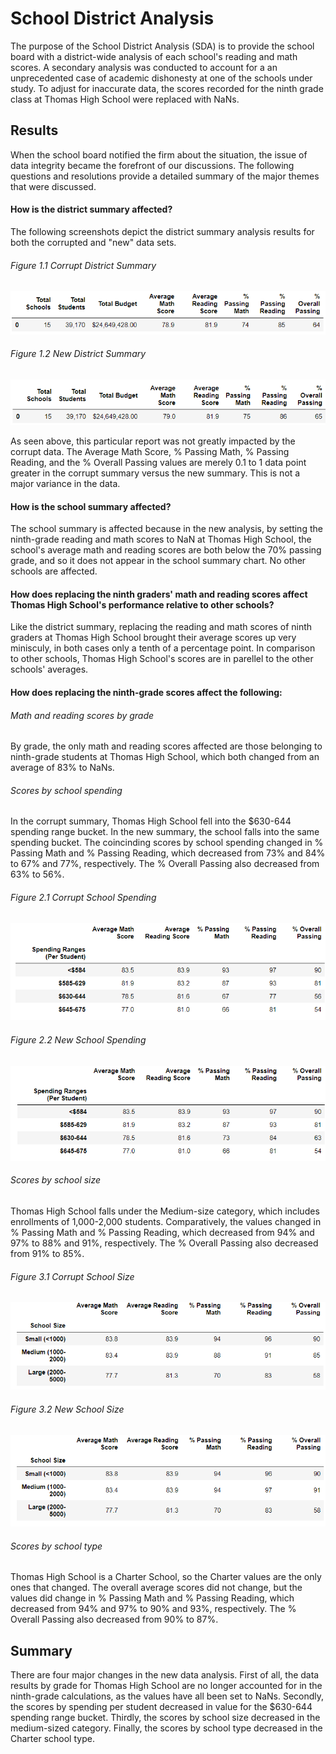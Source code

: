 # School District Analysis
The purpose of the School District Analysis (SDA) is to provide the school board with a district-wide analysis of each school's reading and math scores. A secondary analysis was conducted to account for a an unprecedented case of academic dishonesty at one of the schools under study. To adjust for inaccurate data, the scores recorded for the ninth grade class at Thomas High School were replaced with NaNs.

## Results
When the school board notified the firm about the situation, the issue of data integrity became the forefront of our discussions. The following questions and resolutions provide a detailed summary of the major themes that were discussed.

#### How is the district summary affected?
The following screenshots depict the district summary analysis results for both the corrupted and "new" data sets.

###### Figure 1.1 Corrupt District Summary
![PyCitySchools_NaN_District_Summary](https://github.com/kylegross/School_District_Analysis/blob/master/PyCitySchools_NaN_District_Summary.PNG)

###### Figure 1.2 New District Summary
![PyCitySchools_orig_District_Summary](https://github.com/kylegross/School_District_Analysis/blob/master/PyCitySchools_orig_District_Summary.PNG)

As seen above, this particular report was not greatly impacted by the corrupt data. The Average Math Score, % Passing Math, % Passing Reading, and the % Overall Passing values are merely 0.1 to 1 data point greater in the corrupt summary versus the new summary. This is not a major variance in the data.

#### How is the school summary affected?
The school summary is affected because in the new analysis, by setting the ninth-grade reading and math scores to NaN at Thomas High School, the school's average math and reading scores are both below the 70% passing grade, and so it does not appear in the school summary chart. No other schools are affected.

#### How does replacing the ninth graders' math and reading scores affect Thomas High School's performance relative to other schools?
Like the district summary, replacing the reading and math scores of ninth graders at Thomas High School brought their average scores up very minisculy, in both cases only a tenth of a percentage point. In comparison to other schools, Thomas High School's scores are in parellel to the other schools' averages.

#### How does replacing the ninth-grade scores affect the following:
###### Math and reading scores by grade
By grade, the only math and reading scores affected are those belonging to ninth-grade students at Thomas High School, which both changed from an average of 83% to NaNs.
    
###### Scores by school spending
In the corrupt summary, Thomas High School fell into the $630-644 spending range bucket. In the new summary, the school falls into the same spending bucket. The coincinding scores by school spending changed in % Passing Math and % Passing Reading, which decreased from 73% and 84% to 67% and 77%, respectively. The % Overall Passing also decreased from 63% to 56%.
    
   ###### Figure 2.1 Corrupt School Spending
   ![PyCitySchools_NaN_Spending](https://github.com/kylegross/School_District_Analysis/blob/master/PyCitySchools_NaN_Spending.PNG)

   ###### Figure 2.2 New School Spending
   ![PyCitySchools_orig_Spending](https://github.com/kylegross/School_District_Analysis/blob/master/PyCitySchools_orig_Spending.PNG)
    
    
###### Scores by school size
Thomas High School falls under the Medium-size category, which includes enrollments of 1,000-2,000 students. Comparatively, the values changed in % Passing Math and % Passing Reading, which decreased from 94% and 97% to 88% and 91%, respectively. The % Overall Passing also decreased from 91% to 85%. 
    
   ###### Figure 3.1 Corrupt School Size
   ![PyCitySchools_NaN_Size](https://github.com/kylegross/School_District_Analysis/blob/master//PyCitySchools_NaN_Size.PNG)

   ###### Figure 3.2 New School Size
   ![PyCitySchools_orig_Size](https://github.com/kylegross/School_District_Analysis/blob/master//PyCitySchools_orig_Size.PNG)
    
    
###### Scores by school type
Thomas High School is a Charter School, so the Charter values are the only ones that changed. The overall average scores did not change, but the values did change in % Passing Math and % Passing Reading, which decreased from 94% and 97% to 90% and 93%, respectively. The % Overall Passing also decreased from 90% to 87%. 

## Summary
There are four major changes in the new data analysis. First of all, the data results by grade for Thomas High School are no longer accounted for in the ninth-grade calculations, as the values have all been set to NaNs. Secondly, the scores by spending per student decreased in value for the $630-644 spending range bucket. Thirdly, the scores by school size decreased in the medium-sized category. Finally, the scores by school type decreased in the Charter school type.

